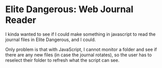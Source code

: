 # Elite Dangerous: Web Journal Reader

I kinda wanted to see if I could make something in javascript to read the journal files in Elite Dangerous, and I could.

Only problem is that with JavaScript, I cannot monitor a folder and see if there are any new files (in case the journal rotates), so the user has to reselect their folder to refresh what the script can see.